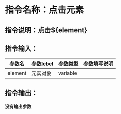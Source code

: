 # 指令名称：点击元素
## 指令说明：点击$\{element\}
## 指令输入：

 | 参数名 | 参数lebel | 参数类型 | 参数填写说明 | 
 | ------------- | ------------- | ------------- | ------------- |
 | element | 元素对象 | variable |  |


## 指令输出：

#### 没有输出参数
	